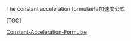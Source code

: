 The constant acceleration formulae恒加速度公式 

[TOC]

[Constant-Acceleration-Formulae](https://www.iqiyi.com/w_19s5uj0f5p.html)